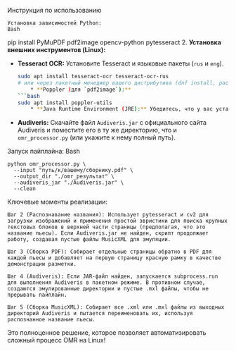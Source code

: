 Инструкция по использованию

    Установка зависимостей Python:
    Bash

pip install PyMuPDF pdf2image opencv-python pytesseract
2.  **Установка внешних инструментов (Linux):**
* **Tesseract OCR:** Установите Tesseract и языковые пакеты (`rus` и `eng`).
    ```bash
    sudo apt install tesseract-ocr tesseract-ocr-rus
    # или через пакетный менеджер вашего дистрибутива (dnf install, pacman -S и т.д.)
        * **Poppler (для `pdf2image`):**
    ```bash
    sudo apt install poppler-utils
        * **Java Runtime Environment (JRE):** Убедитесь, что у вас установлена Java.
* **Audiveris:** Скачайте файл `Audiveris.jar` с официального сайта Audiveris и поместите его в ту же директорию, что и `omr_processor.py` (или укажите к нему полный путь).

Запуск пайплайна:
Bash

    python omr_processor.py \
      --input "путь/к/вашему/сборнику.pdf" \
      --output_dir "./omr_результат" \
      --audiveris_jar "./Audiveris.jar" \
      --clean

Ключевые моменты реализации:

    Шаг 2 (Распознавание названия): Использует pytesseract и cv2 для загрузки изображений и применения простой эвристики для поиска крупных текстовых блоков в верхней части страницы (предполагая, что это название пьесы). Если Audiveris.jar не найден, скрипт продолжает работу, создавая пустые файлы MusicXML для эмуляции.

    Шаг 3 (Сборка PDF): Собирает отдельные страницы обратно в PDF для каждой пьесы и добавляет на первую страницу красную рамку в качестве демонстрации разметки.

    Шаг 4 (Audiveris): Если JAR-файл найден, запускается subprocess.run для выполнения Audiveris в пакетном режиме. В противном случае, создаются эмулированные директории и пустые .mxl файлы, чтобы не прерывать пайплайн.

    Шаг 5 (Сборка MusicXML): Собирает все .xml или .mxl файлы из выходных директорий Audiveris и пытается переименовать их, используя распознанное название пьесы.

Это полноценное решение, которое позволяет автоматизировать сложный процесс OMR на Linux!
